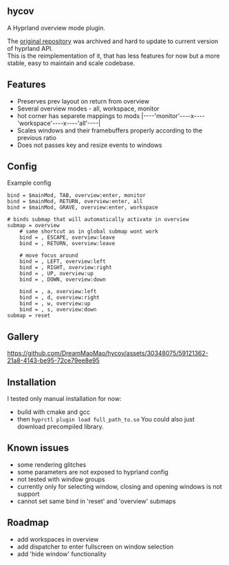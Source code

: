 ## hycov
A Hyprland overview mode plugin.

The [original repository](https://github.com/DreamMaoMao/hycov) was archived and hard to update to current version of hyprland API. <br>
This is the reimplementation of it, that has less features for now but a more stable, easy to maintain and scale codebase. <br>

## Features
  - Preserves prev layout on return from overview
  - Several overview modes - all, workspace, monitor
  - hot corner has separete mappings to mods |----'monitor'----x----'workspace'----x----'all'----|
  - Scales windows and their framebuffers properly according to the previous ratio
  - Does not passes key and resize events to windows

## Config
Example config
```
bind = $mainMod, TAB, overview:enter, monitor
bind = $mainMod, RETURN, overview:enter, all
bind = $mainMod, GRAVE, overview:enter, workspace

# binds submap that will automatically activate in overview
submap = overview
	# same shortcut as in global submap wont work
	bind = , ESCAPE, overview:leave
	bind = , RETURN, overview:leave

	# move focus around
	bind = , LEFT, overview:left
	bind = , RIGHT, overview:right
	bind = , UP, overview:up
	bind = , DOWN, overview:down

	bind = , a, overview:left
	bind = , d, overview:right
	bind = , w, overview:up
	bind = , s, overview:down
submap = reset

```

## Gallery
https://github.com/DreamMaoMao/hycov/assets/30348075/59121362-21a8-4143-be95-72ce79ee8e95

## Installation
I tested only manual installation for now:
  - build with cmake and gcc
  - then ```hyprctl plugin load full_path_to.so```
You could also just download precompiled library.


## Known issues 
  - some rendering glitches
  - some parameters are not exposed to hyprland config
  - not tested with window groups
  - currently only for selecting window, closing and opening windows is not support
  - cannot set same bind in 'reset' and 'overview' submaps

## Roadmap
  - add workspaces in overview
  - add dispatcher to enter fullscreen on window selection
  - add 'hide window' functionality
